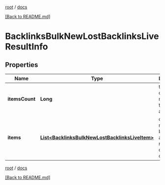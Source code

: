 [root](./../ "root") / [docs](./ "docs")

[[Back to README.md]](./../README.md "[Back to README.md]")

# BacklinksBulkNewLostBacklinksLiveResultInfo

## Properties

| Name | Type | Description | Notes |
|------------ | ------------- | ------------- | -------------|
|**itemsCount** | **Long** | the number of results returned in the items array |  [optional] |
|**items** | [**List&lt;BacklinksBulkNewLostBacklinksLiveItem&gt;**](BacklinksBulkNewLostBacklinksLiveItem.md) | contains relevant backlinks and referring domains data |  [optional] |

[root](./../ "root") / [docs](./ "docs")

[[Back to README.md]](./../README.md "[Back to README.md]")